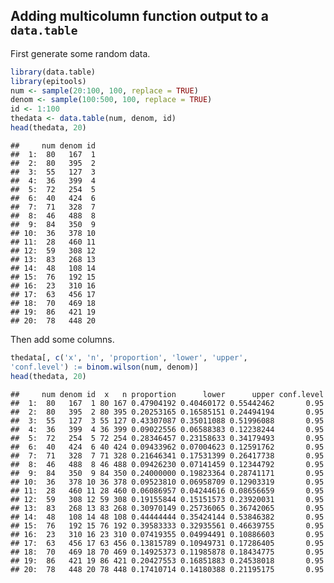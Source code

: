 ## Adding multicolumn function output to a `data.table`

First generate some random data.

``` r
library(data.table)
library(epitools)
num <- sample(20:100, 100, replace = TRUE)
denom <- sample(100:500, 100, replace = TRUE)
id <- 1:100
thedata <- data.table(num, denom, id)
head(thedata, 20)
```

    ##     num denom id
    ##  1:  80   167  1
    ##  2:  80   395  2
    ##  3:  55   127  3
    ##  4:  36   399  4
    ##  5:  72   254  5
    ##  6:  40   424  6
    ##  7:  71   328  7
    ##  8:  46   488  8
    ##  9:  84   350  9
    ## 10:  36   378 10
    ## 11:  28   460 11
    ## 12:  59   308 12
    ## 13:  83   268 13
    ## 14:  48   108 14
    ## 15:  76   192 15
    ## 16:  23   310 16
    ## 17:  63   456 17
    ## 18:  70   469 18
    ## 19:  86   421 19
    ## 20:  78   448 20

Then add some columns.

``` r
thedata[, c('x', 'n', 'proportion', 'lower', 'upper',
'conf.level') := binom.wilson(num, denom)]
head(thedata, 20)
```

    ##     num denom id  x   n proportion      lower      upper conf.level
    ##  1:  80   167  1 80 167 0.47904192 0.40460172 0.55442462       0.95
    ##  2:  80   395  2 80 395 0.20253165 0.16585151 0.24494194       0.95
    ##  3:  55   127  3 55 127 0.43307087 0.35011088 0.51996088       0.95
    ##  4:  36   399  4 36 399 0.09022556 0.06588383 0.12238244       0.95
    ##  5:  72   254  5 72 254 0.28346457 0.23158633 0.34179493       0.95
    ##  6:  40   424  6 40 424 0.09433962 0.07004623 0.12591762       0.95
    ##  7:  71   328  7 71 328 0.21646341 0.17531399 0.26417738       0.95
    ##  8:  46   488  8 46 488 0.09426230 0.07141459 0.12344792       0.95
    ##  9:  84   350  9 84 350 0.24000000 0.19823364 0.28741171       0.95
    ## 10:  36   378 10 36 378 0.09523810 0.06958709 0.12903319       0.95
    ## 11:  28   460 11 28 460 0.06086957 0.04244616 0.08656659       0.95
    ## 12:  59   308 12 59 308 0.19155844 0.15151573 0.23920031       0.95
    ## 13:  83   268 13 83 268 0.30970149 0.25736065 0.36742065       0.95
    ## 14:  48   108 14 48 108 0.44444444 0.35424144 0.53846382       0.95
    ## 15:  76   192 15 76 192 0.39583333 0.32935561 0.46639755       0.95
    ## 16:  23   310 16 23 310 0.07419355 0.04994491 0.10886603       0.95
    ## 17:  63   456 17 63 456 0.13815789 0.10949731 0.17286405       0.95
    ## 18:  70   469 18 70 469 0.14925373 0.11985878 0.18434775       0.95
    ## 19:  86   421 19 86 421 0.20427553 0.16851883 0.24538018       0.95
    ## 20:  78   448 20 78 448 0.17410714 0.14180388 0.21195175       0.95
